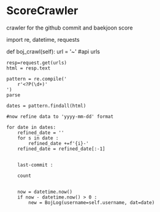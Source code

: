 # ScoreCrawler
crawler for the github commit and baekjoon score

import re, datetime, requests


def boj_crawl(self):
    url = '~' #api urls
    
    resp=request.get(urls)
    html = resp.text

    pattern = re.compile('
        r'<?P(\d+)'
    ')
    parse

    dates = pattern.findall(html)

    #now refine data to 'yyyy-mm-dd' format

    for date in dates:
        refined_date = ''
        for s in date :
            refined_date +=f'{i}-'
        refined_date = refined_date[:-1]
        

        last-commit :

        count


        now = datetime.now()
        if now - datetime.now() > 0 :
            new = BojLog(username=self.username, dat=date)

        


    


